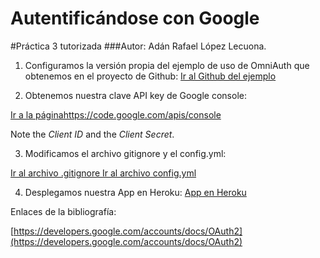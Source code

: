 
# Autentificándose con Google
[logo]: http://www.google.com/images/logo.gif
#Práctica 3 tutorizada
###Autor: Adán Rafael López Lecuona.

1. Configuramos la  versión propia del ejemplo de uso de OmniAuth que obtenemos en el proyecto de Github:
[Ir al Github del ejemplo](https://github.com/crguezl/omniauth-google-oauth2-sample)



2. Obtenemos nuestra clave API key de Google console: 

[Ir a la páginahttps://code.google.com/apis/console](https://code.google.com/apis/console/)

Note the *Client ID* and the *Client Secret*.


3. Modificamos el archivo gitignore y el config.yml:
  
 [Ir al archivo .gitignore ](https://github.com/XandoBit/SYTW2014/blob/master/prac3/omniauth-google-oauth2-sample-master/.gitignore)
 [Ir al archivo config.yml](https://github.com/XandoBit/SYTW2014/blob/master/prac3/omniauth-google-oauth2-sample-master/config/config.yml)


4. Desplegamos nuestra App en Heroku:
 [App en Heroku](http://practhree.herokuapp.com)

Enlaces de la bibliografía: 

[https://developers.google.com/accounts/docs/OAuth2](https://developers.google.com/accounts/docs/OAuth2)
